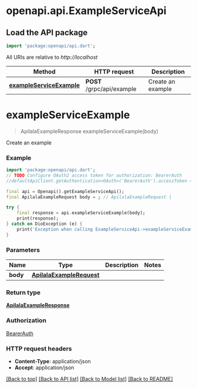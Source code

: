 # openapi.api.ExampleServiceApi

## Load the API package
```dart
import 'package:openapi/api.dart';
```

All URIs are relative to *http://localhost*

Method | HTTP request | Description
------------- | ------------- | -------------
[**exampleServiceExample**](ExampleServiceApi.md#exampleserviceexample) | **POST** /grpc/api/example | Create an example


# **exampleServiceExample**
> ApilalaExampleResponse exampleServiceExample(body)

Create an example

### Example
```dart
import 'package:openapi/api.dart';
// TODO Configure OAuth2 access token for authorization: BearerAuth
//defaultApiClient.getAuthentication<OAuth>('BearerAuth').accessToken = 'YOUR_ACCESS_TOKEN';

final api = Openapi().getExampleServiceApi();
final ApilalaExampleRequest body = ; // ApilalaExampleRequest | 

try {
    final response = api.exampleServiceExample(body);
    print(response);
} catch on DioException (e) {
    print('Exception when calling ExampleServiceApi->exampleServiceExample: $e\n');
}
```

### Parameters

Name | Type | Description  | Notes
------------- | ------------- | ------------- | -------------
 **body** | [**ApilalaExampleRequest**](ApilalaExampleRequest.md)|  | 

### Return type

[**ApilalaExampleResponse**](ApilalaExampleResponse.md)

### Authorization

[BearerAuth](../README.md#BearerAuth)

### HTTP request headers

 - **Content-Type**: application/json
 - **Accept**: application/json

[[Back to top]](#) [[Back to API list]](../README.md#documentation-for-api-endpoints) [[Back to Model list]](../README.md#documentation-for-models) [[Back to README]](../README.md)

